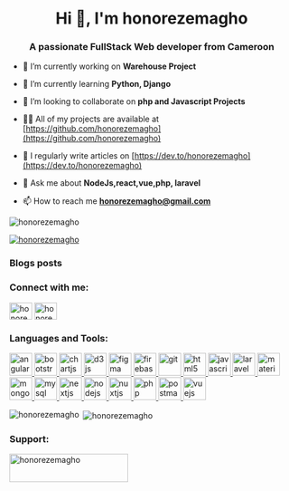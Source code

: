 <h1 align="center">Hi 👋, I'm honorezemagho</h1>
<h3 align="center">A passionate FullStack Web developer from Cameroon</h3>

- 🔭 I’m currently working on **Warehouse Project**

- 🌱 I’m currently learning **Python, Django**

- 👯 I’m looking to collaborate on **php and Javascript Projects**

- 👨‍💻 All of my projects are available at [https://github.com/honorezemagho](https://github.com/honorezemagho)

- 📝 I regularly write articles on [https://dev.to/honorezemagho](https://dev.to/honorezemagho)

- 💬 Ask me about **NodeJs,react,vue,php, laravel**

- 📫 How to reach me **honorezemagho@gmail.com**

<p align="left"> <img src="https://komarev.com/ghpvc/?username=honorezemagho&label=Profile%20views&color=0e75b6&style=flat" alt="honorezemagho" /> </p>

<p align="left"> <a href="https://github.com/ryo-ma/github-profile-trophy"><img src="https://github-profile-trophy.vercel.app/?username=honorezemagho" alt="honorezemagho" /></a> </p>


### Blogs posts
<!-- BLOG-POST-LIST:START -->
<!-- BLOG-POST-LIST:END -->

<h3 align="left">Connect with me:</h3>
<p align="left">
<a href="https://dev.to/honorezemagho" target="blank"><img align="center" src="https://cdn.jsdelivr.net/npm/simple-icons@3.0.1/icons/dev-dot-to.svg" alt="honorezemagho" height="30" width="40" /></a>
<a href="https://linkedin.com/in/honorezemagho" target="blank"><img align="center" src="https://cdn.jsdelivr.net/npm/simple-icons@3.0.1/icons/linkedin.svg" alt="honorezemagho" height="30" width="40" /></a>
</p>

<h3 align="left">Languages and Tools:</h3>
<p align="left"> <a href="https://angular.io" target="_blank"> <img src="https://devicons.github.io/devicon/devicon.git/icons/angularjs/angularjs-original.svg" alt="angularjs" width="40" height="40"/> </a> <a href="https://getbootstrap.com" target="_blank"> <img src="https://devicons.github.io/devicon/devicon.git/icons/bootstrap/bootstrap-plain.svg" alt="bootstrap" width="40" height="40"/> </a> <a href="https://www.chartjs.org" target="_blank"> <img src="https://www.chartjs.org/media/logo-title.svg" alt="chartjs" width="40" height="40"/> </a> <a href="https://d3js.org/" target="_blank"> <img src="https://devicons.github.io/devicon/devicon.git/icons/d3js/d3js-original.svg" alt="d3js" width="40" height="40"/> </a> <a href="https://www.figma.com/" target="_blank"> <img src="https://www.vectorlogo.zone/logos/figma/figma-icon.svg" alt="figma" width="40" height="40"/> </a> <a href="https://firebase.google.com/" target="_blank"> <img src="https://www.vectorlogo.zone/logos/firebase/firebase-icon.svg" alt="firebase" width="40" height="40"/> </a> <a href="https://git-scm.com/" target="_blank"> <img src="https://www.vectorlogo.zone/logos/git-scm/git-scm-icon.svg" alt="git" width="40" height="40"/> </a> <a href="https://www.w3.org/html/" target="_blank"> <img src="https://devicons.github.io/devicon/devicon.git/icons/html5/html5-original-wordmark.svg" alt="html5" width="40" height="40"/> </a> <a href="https://developer.mozilla.org/en-US/docs/Web/JavaScript" target="_blank"> <img src="https://devicons.github.io/devicon/devicon.git/icons/javascript/javascript-original.svg" alt="javascript" width="40" height="40"/> </a> <a href="https://laravel.com/" target="_blank"> <img src="https://devicons.github.io/devicon/devicon.git/icons/laravel/laravel-plain-wordmark.svg" alt="laravel" width="40" height="40"/> </a> <a href="https://materializecss.com/" target="_blank"> <img src="https://raw.githubusercontent.com/prplx/svg-logos/5585531d45d294869c4eaab4d7cf2e9c167710a9/svg/materialize.svg" alt="materialize" width="40" height="40"/> </a> <a href="https://www.mongodb.com/" target="_blank"> <img src="https://devicons.github.io/devicon/devicon.git/icons/mongodb/mongodb-original-wordmark.svg" alt="mongodb" width="40" height="40"/> </a> <a href="https://www.mysql.com/" target="_blank"> <img src="https://devicons.github.io/devicon/devicon.git/icons/mysql/mysql-original-wordmark.svg" alt="mysql" width="40" height="40"/> </a> <a href="https://nextjs.org/" target="_blank"> <img src="https://cdn.worldvectorlogo.com/logos/nextjs-3.svg" alt="nextjs" width="40" height="40"/> </a> <a href="https://nodejs.org" target="_blank"> <img src="https://devicons.github.io/devicon/devicon.git/icons/nodejs/nodejs-original-wordmark.svg" alt="nodejs" width="40" height="40"/> </a> <a href="https://nuxtjs.org/" target="_blank"> <img src="https://www.vectorlogo.zone/logos/nuxtjs/nuxtjs-icon.svg" alt="nuxtjs" width="40" height="40"/> </a> <a href="https://www.php.net" target="_blank"> <img src="https://devicons.github.io/devicon/devicon.git/icons/php/php-original.svg" alt="php" width="40" height="40"/> </a> <a href="https://postman.com" target="_blank"> <img src="https://www.vectorlogo.zone/logos/getpostman/getpostman-icon.svg" alt="postman" width="40" height="40"/> </a> <a href="https://vuejs.org/" target="_blank"> <img src="https://devicons.github.io/devicon/devicon.git/icons/vuejs/vuejs-original-wordmark.svg" alt="vuejs" width="40" height="40"/> </a> </p>


<p><img align="left" src="https://github-readme-stats.vercel.app/api/top-langs?username=honorezemagho&show_icons=true&locale=en&layout=compact" alt="honorezemagho" /></p>

<p>&nbsp;<img align="center" src="https://github-readme-stats.vercel.app/api?username=honorezemagho&show_icons=true&locale=en" alt="honorezemagho" /></p>

 <!-- ... p><img align="center" src="https://github-readme-streak-stats.herokuapp.com/?user=honorezemagho&" alt="honorezemagho" /></p>-->
<h3 align="left">Support:</h3>
<p><a href="https://www.buymeacoffee.com/honorezemagho"> <img align="left" src="https://cdn.buymeacoffee.com/buttons/v2/default-yellow.png" height="50" width="210" alt="honorezemagho" /></a></p><br><br>


